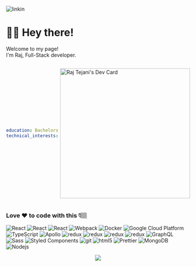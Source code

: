 ![linkin](https://user-images.githubusercontent.com/49932204/147898304-3027a172-ccf9-461c-89a6-0a0b62436487.jpg)

<h1>👋🏼 Hey there!</h1>


<p>Welcome to my page! </br> I'm Raj, Full-Stack developer.</b>

<div style="display:flex;justify-content:center;align-items:center;">
  
  ```yaml
  education: Bachelors in Computer Application and Science
  technical_interests: ["Web", "Mobile", "System Design", "Product Design", "Product Developement", "AI", "GenAI",]
  ```
  
  <a href="https://app.daily.dev/rjtej"><img src="https://api.daily.dev/devcards/v2/IIddJwBRtWJSppxsFvnVU.png?r=tnp&type=default" width="356" alt="Raj Tejani's Dev Card"/></a>
</div>
<h3>Love ❤️ to code with this 👇🏼</h3>
<p>
  <img alt="React" src="https://img.shields.io/badge/-React-45b8d8?style=flat-square&logo=react&logoColor=white" />
  <img alt="React" src="https://img.shields.io/badge/-ReactNative-45b8d8?style=flat-square&logo=react&logoColor=white" />
  <img alt="React" src="https://img.shields.io/badge/-Meteor-FF6A3E?style=flat-square&logo=meteor&logoColor=white" />
  <img alt="Webpack" src="https://img.shields.io/badge/-Webpack-8DD6F9?style=flat-square&logo=webpack&logoColor=white" /> 
  <img alt="Docker" src="https://img.shields.io/badge/-Docker-46a2f1?style=flat-square&logo=docker&logoColor=white" />
  <img alt="Google Cloud Platform" src="https://img.shields.io/badge/-Google_Cloud_Platform-1a73e8?style=flat-square&logo=google-cloud&logoColor=white" />
  <img alt="TypeScript" src="https://img.shields.io/badge/-TypeScript-007ACC?style=flat-square&logo=typescript&logoColor=white" />
  <img alt="Apollo" src="https://img.shields.io/badge/-Apollo%20GraphQL-311C87?style=flat-square&logo=apollo-graphql&logoColor=white" />
  <img alt="redux" src="https://img.shields.io/badge/-Redux-764ABC?style=flat-square&logo=redux&logoColor=white" />
  <img alt="redux" src="https://img.shields.io/badge/-ReduxThunk-764ABC?style=flat-square&logo=redux&logoColor=white" />
  <img alt="redux" src="https://img.shields.io/badge/-ReduxSaga-764ABC?style=flat-square&logo=redux&logoColor=white" />
  <img alt="redux" src="https://img.shields.io/badge/-ReduxToolKit-764ABC?style=flat-square&logo=redux&logoColor=white" />
  <img alt="GraphQL" src="https://img.shields.io/badge/-GraphQL-E10098?style=flat-square&logo=graphql&logoColor=white" />
  <img alt="Sass" src="https://img.shields.io/badge/-Sass-CC6699?style=flat-square&logo=sass&logoColor=white" />
  <img alt="Styled Components" src="https://img.shields.io/badge/-Styled_Components-db7092?style=flat-square&logo=styled-components&logoColor=white" />
  <img alt="git" src="https://img.shields.io/badge/-Git-F05032?style=flat-square&logo=git&logoColor=white" />
  <img alt="html5" src="https://img.shields.io/badge/-HTML5-E34F26?style=flat-square&logo=html5&logoColor=white" />
  <img alt="Prettier" src="https://img.shields.io/badge/-Prettier-F7B93E?style=flat-square&logo=prettier&logoColor=white" />
  <img alt="MongoDB" src="https://img.shields.io/badge/-MongoDB-13aa52?style=flat-square&logo=mongodb&logoColor=white" />
  <img alt="Nodejs" src="https://img.shields.io/badge/-Nodejs-43853d?style=flat-square&logo=Node.js&logoColor=white" />
</p>

<p align="center">
  <img alig src="https://github-profile-trophy.vercel.app/?username=rajtejani&column=6&rank=SSS,SS,S,AAA,AA,A,B,C" />
</p>

